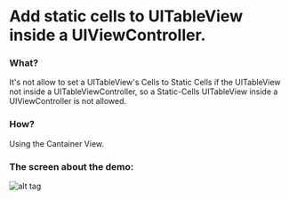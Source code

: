Add static cells to UITableView inside a UIViewController.
============================================

### What?
It's not allow to set a UITableView's Cells to Static Cells if the UITableView not inside a UITableViewController, so a Static-Cells UITableView inside a UIViewController is not allowed.

### How?
Using the Cantainer View.

### The screen about the demo:
![alt tag](https://cloud.githubusercontent.com/assets/5343215/5563226/9e49d6de-8e9d-11e4-891d-c145b34a5e06.png)
